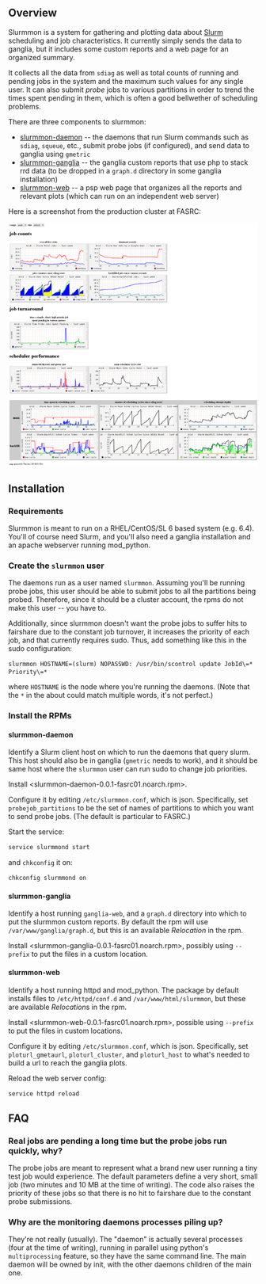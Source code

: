 ## Overview

Slurmmon is a system for gathering and plotting data about [Slurm](http://www.schedmd.com/) scheduling and job characteristics.
It currently simply sends the data to ganglia, but it includes some custom reports and a web page for an organized summary.

It collects all the data from `sdiag` as well as total counts of running and pending jobs in the system and the maximum such values for any single user.
It can also submit *probe* jobs to various partitions in order to trend the times spent pending in them, which is often a good bellwether of scheduling problems.

There are three components to slurmmon:

* [slurmmon-daemon](slurmmon-daemon-0.0.1-fasrc01.noarch.rpm) -- the daemons that run Slurm commands such as `sdiag`, `squeue`, etc., submit probe jobs (if configured), and send data to ganglia using `gmetric`
* [slurmmon-ganglia](slurmmon-ganglia-0.0.1-fasrc01.noarch.rpm) -- the ganglia custom reports that use php to stack rrd data (to be dropped in a `graph.d` directory in some ganglia installation)
* [slurmmon-web](slurmmon-web-0.0.1-fasrc01.noarch.rpm) -- a psp web page that organizes all the reports and relevant plots (which can run on an independent web server)

Here is a screenshot from the production cluster at FASRC:

![slurmmon screenshot](slurmmon_screenshot_small.png "slurmmon screenshot")



## Installation

### Requirements

Slurmmon is meant to run on a RHEL/CentOS/SL 6 based system (e.g. 6.4).
You'll of course need Slurm, and you'll also need a ganglia installation and an apache webserver running mod_python.


### Create the `slurmmon` user

The daemons run as a user named `slurmmon`.
Assuming you'll be running probe jobs, this user should be able to submit jobs to all the partitions being probed.
Therefore, since it should be a cluster account, the rpms do not make this user -- you have to.

Additionally, since slurmmon doesn't want the probe jobs to suffer hits to fairshare due to the constant job turnover, it increases the priority of each job, and that currently requires sudo.
Thus, add something like this in the sudo configuration:

```
slurmmon HOSTNAME=(slurm) NOPASSWD: /usr/bin/scontrol update JobId\=* Priority\=*
```

where `HOSTNAME` is the node where you're running the daemons.
(Note that the `*` in the about could match multiple words, it's not perfect.)


### Install the RPMs

#### slurmmon-daemon

Identify a Slurm client host on which to run the daemons that query slurm.
This host should also be in ganglia (`gmetric` needs to work), and it should be same host where the `slurmmon` user can run sudo to change job priorities.

Install <slurmmon-daemon-0.0.1-fasrc01.noarch.rpm>.

Configure it by editing `/etc/slurmmon.conf`, which is json.
Specifically, set `probejob_partitions` to be the set of names of partitions to which you want to send probe jobs.
(The default is particular to FASRC.)

Start the service:

``` bash
service slurmmond start
```

and `chkconfig` it on:

``` bash
chkconfig slurmmond on
```


#### slurmmon-ganglia

Identify a host running `ganglia-web`, and a `graph.d` directory into which to put the slurmmon custom reports.
By default the rpm will use `/var/www/ganglia/graph.d`, but this is an available *Relocation* in the rpm.

Install <slurmmon-ganglia-0.0.1-fasrc01.noarch.rpm>, possibly using `--prefix` to put the files in a custom location.


#### slurmmon-web

Identify a host running httpd and mod_python.
The package by default installs files to `/etc/httpd/conf.d` and `/var/www/html/slurmmon`, but these are available *Relocation*s in the rpm.

Install <slurmmon-web-0.0.1-fasrc01.noarch.rpm>, possible using `--prefix` to put the files in custom locations.

Configure it by editing `/etc/slurmmon.conf`, which is json.
Specifically, set `ploturl_gmetaurl`, `ploturl_cluster`, and `ploturl_host` to what's needed to build a url to reach the ganglia plots. 

Reload the web server config:

``` bash
service httpd reload
```



## FAQ

### Real jobs are pending a long time but the probe jobs run quickly, why?

The probe jobs are meant to represent what a brand new user running a tiny test job would experience.
The default parameters define a very short, small job (two minutes and 10 MB at the time of writing).
The code also raises the priority of these jobs so that there is no hit to fairshare due to the constant probe submissions.

### Why are the monitoring daemons processes piling up?

They're not really (usually).
The "daemon" is actually several processes (four at the time of writing), running in parallel using python's `multiprocessing` feature, so they have the same command line.
The main daemon will be owned by init, with the other daemons children of the main one.
